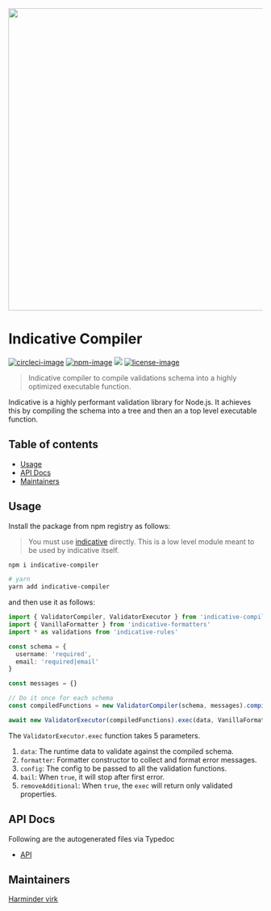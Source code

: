 <div align="center">
  <img src="https://res.cloudinary.com/adonisjs/image/upload/q_100/v1557762307/poppinss_iftxlt.jpg" width="600px">
</div>

# Indicative Compiler
[![circleci-image]][circleci-url] [![npm-image]][npm-url] ![][typescript-image] [![license-image]][license-url]
> Indicative compiler to compile validations schema into a highly optimized executable function.

Indicative is a highly performant validation library for Node.js. It achieves this by compiling the schema into a tree and then an a top level executable function.

<!-- START doctoc generated TOC please keep comment here to allow auto update -->
<!-- DON'T EDIT THIS SECTION, INSTEAD RE-RUN doctoc TO UPDATE -->
## Table of contents

- [Usage](#usage)
- [API Docs](#api-docs)
- [Maintainers](#maintainers)

<!-- END doctoc generated TOC please keep comment here to allow auto update -->

## Usage
Install the package from npm registry as follows:

> You must use [indicative](https://github.com/poppinss/indicative) directly. This is a low level module meant to be used by indicative itself.

```sh
npm i indicative-compiler

# yarn
yarn add indicative-compiler
```

and then use it as follows:

```ts
import { ValidatorCompiler, ValidatorExecutor } from 'indicative-compiler'
import { VanillaFormatter } from 'indicative-formatters'
import * as validations from 'indicative-rules'

const schema = {
  username: 'required',
  email: 'required|email'
}

const messages = {}

// Do it once for each schema
const compiledFunctions = new ValidatorCompiler(schema, messages).compile()

await new ValidatorExecutor(compiledFunctions).exec(data, VanillaFormatter, {}, false, false)
```

The `ValidatorExecutor.exec` function takes 5 parameters.

1. `data`: The runtime data to validate against the compiled schema.
2. `formatter`: Formatter constructor to collect and format error messages.
3. `config`: The config to be passed to all the validation functions.
4. `bail`: When `true`, it will stop after first error.
5. `removeAdditional`: When `true`, the `exec` will return only validated properties.

## API Docs
Following are the autogenerated files via Typedoc

* [API](docs/README.md)

## Maintainers
[Harminder virk](https://github.com/thetutlage)

[circleci-image]: https://img.shields.io/circleci/project/github/poppinss/indicative-compiler/master.svg?style=for-the-badge&logo=circleci
[circleci-url]: https://circleci.com/gh/poppinss/indicative-compiler "circleci"

[npm-image]: https://img.shields.io/npm/v/indicative-compiler.svg?style=for-the-badge&logo=npm
[npm-url]: https://npmjs.org/package/indicative-compiler "npm"

[typescript-image]: https://img.shields.io/badge/Typescript-294E80.svg?style=for-the-badge&logo=typescript

[license-url]: LICENSE.md
[license-image]: https://img.shields.io/aur/license/pac.svg?style=for-the-badge

